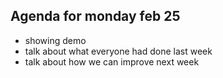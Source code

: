 ## Agenda for monday feb 25
- showing demo  
- talk about what everyone had done last week  
- talk about how we can improve next week